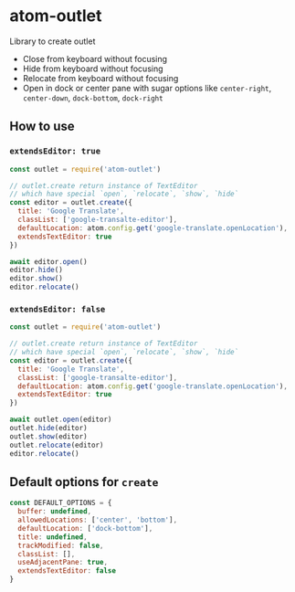 # atom-outlet

Library to create outlet

- Close from keyboard without focusing
- Hide from keyboard without focusing
- Relocate from keyboard without focusing
- Open in dock or center pane with sugar options like `center-right`, `center-down`, `dock-bottom`, `dock-right`

## How to use

### `extendsEditor: true`  

```javascript
const outlet = require('atom-outlet')

// outlet.create return instance of TextEditor
// which have special `open`, `relocate`, `show`, `hide`
const editor = outlet.create({
  title: 'Google Translate',
  classList: ['google-transalte-editor'],
  defaultLocation: atom.config.get('google-translate.openLocation'),
  extendsTextEditor: true
})

await editor.open()
editor.hide()
editor.show()
editor.relocate()
```

### `extendsEditor: false`  

```javascript
const outlet = require('atom-outlet')

// outlet.create return instance of TextEditor
// which have special `open`, `relocate`, `show`, `hide`
const editor = outlet.create({
  title: 'Google Translate',
  classList: ['google-transalte-editor'],
  defaultLocation: atom.config.get('google-translate.openLocation'),
  extendsTextEditor: true
})

await outlet.open(editor)
outlet.hide(editor)
outlet.show(editor)
outlet.relocate(editor)
editor.relocate()
```

## Default options for `create`

``` javascript
const DEFAULT_OPTIONS = {
  buffer: undefined,
  allowedLocations: ['center', 'bottom'],
  defaultLocation: ['dock-bottom'],
  title: undefined,
  trackModified: false,
  classList: [],
  useAdjacentPane: true,
  extendsTextEditor: false
}
```
